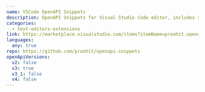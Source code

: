 ```yaml
---
name: VSCode OpenAPI Snippets
description: OpenAPI Snippets for Visual Studio Code editor, includes split file validation
categories:
  - text-editors-extensions
link: https://marketplace.visualstudio.com/items?itemName=proohit.openapi-snippets
languages:
  any: true
repo: https://github.com/proohit/openapi-snippets
openApiVersions:
  v2: false
  v3: true
  v3_1: false
  v4: false
---
```

